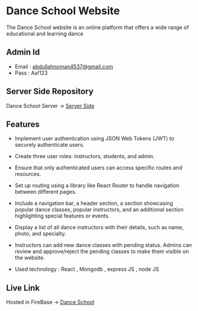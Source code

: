 # Dance School Website

The Dance School website is an online platform that offers a wide range of educational and learning dance

## Admin Id 
- Email : abdullahnoman4537@gmail.com
- Pass  : Aa!123
## Server Side Repository 

Dance School Server  -> [Server Side](https://github.com/AbdullahANoman/Dance-school-server-side)

## Features

- Implement user authentication using JSON Web Tokens (JWT) to securely authenticate users.

- Create three user roles: instructors, students, and admin.

- Ensure that only authenticated users can access specific routes and resources.

- Set up routing using a library like React Router to handle navigation between different pages.

- Include a navigation bar, a header section, a section showcasing popular dance classes, popular instructors, and an additional section highlighting special features or events.

- Display a list of all dance instructors with their details, such as name, photo, and specialty.

- Instructors can add new dance classes with pending status. Admins can review and approve/reject the pending classes to make them visible on the website.

- Used technology : React , Mongodb , express JS , node JS

## Live Link

Hosted in FireBase -> [Dance School](https://summer-camp-with-dance-class.web.app/)
